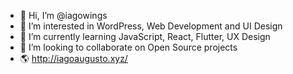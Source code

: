 - 👋 Hi, I’m @iagowings
- 👀 I’m interested in WordPress, Web Development and UI Design
- 🌱 I’m currently learning JavaScript, React, Flutter, UX Design
- 💞️ I’m looking to collaborate on Open Source projects
- 🌎 http://iagoaugusto.xyz/

<!---
iagowings/iagowings is a ✨ special ✨ repository because its `README.md` (this file) appears on your GitHub profile.
You can click the Preview link to take a look at your changes.
--->
